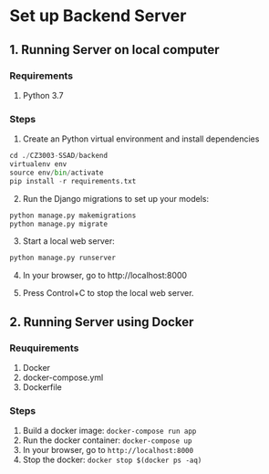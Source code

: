 # Set up Backend Server

## 1. Running Server on local computer
### Requirements
1. Python 3.7

### Steps
1. Create an Python virtual environment and install dependencies
```python
cd ./CZ3003-SSAD/backend
virtualenv env
source env/bin/activate
pip install -r requirements.txt
```
2. Run the Django migrations to set up your models:
``` python 
python manage.py makemigrations
python manage.py migrate
```
3. Start a local web server:
``` python
python manage.py runserver
```

4. In your browser, go to http://localhost:8000

5. Press Control+C to stop the local web server.


## 2. Running Server using Docker
### Reuquirements
1. Docker
2. docker-compose.yml
3. Dockerfile

### Steps
1. Build a docker image: `docker-compose run app`
2. Run the docker container: `docker-compose up`
3. In your browser, go to `http://localhost:8000`
3. Stop the docker: `docker stop $(docker ps -aq)`